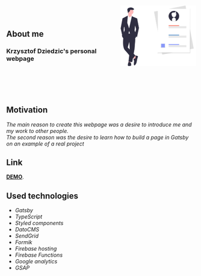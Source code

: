 <img src="https://github.com/Fanki11er/New_about-me/raw/master/src/assets/image/Person.svg" width="200px" align="right">
<br/>
<br/>
<h2> About me </h2>

### Krzysztof Dziedzic's personal webpage

<br/>
<br/>
<br/>

</br>

## Motivation

_The main reason to create this webpage was a desire to introduce me and my work to other people._<br/>
_The second reason was the desire to learn how to build a page in Gatsby on an example of a real project_

## Link

[**DEMO**](https://dziedzic-about-me.firebaseapp.com/?utm_source=Github).

## Used technologies

- _Gatsby_
- _TypeScript_
- _Styled components_
- _DatoCMS_
- _SendGrid_
- _Formik_
- _Firebase hosting_
- _Firebase Functions_
- _Google analytics_
- _GSAP_
